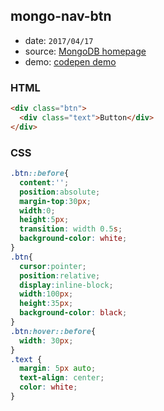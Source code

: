 ## mongo-nav-btn

* date: `2017/04/17`
* source: [MongoDB homepage](https://www.mongodb.com/)
* demo: [codepen demo](https://codepen.io/yrq110/pen/mmeMEE)

### HTML
```html
<div class="btn">
  <div class="text">Button</div>
</div>
```

### CSS
```css
.btn::before{
  content:'';
  position:absolute;
  margin-top:30px;
  width:0;
  height:5px;
  transition: width 0.5s;
  background-color: white;
}
.btn{
  cursor:pointer;
  position:relative;
  display:inline-block;
  width:100px;
  height:35px;
  background-color: black;
}
.btn:hover::before{
  width: 30px;
}
.text {
  margin: 5px auto;
  text-align: center;
  color: white;
}
```
